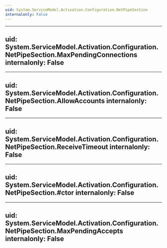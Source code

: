 ```yaml
---
uid: System.ServiceModel.Activation.Configuration.NetPipeSection
internalonly: False
---
```


---
uid: System.ServiceModel.Activation.Configuration.NetPipeSection.MaxPendingConnections
internalonly: False
---

---
uid: System.ServiceModel.Activation.Configuration.NetPipeSection.AllowAccounts
internalonly: False
---

---
uid: System.ServiceModel.Activation.Configuration.NetPipeSection.ReceiveTimeout
internalonly: False
---

---
uid: System.ServiceModel.Activation.Configuration.NetPipeSection.#ctor
internalonly: False
---

---
uid: System.ServiceModel.Activation.Configuration.NetPipeSection.MaxPendingAccepts
internalonly: False
---
